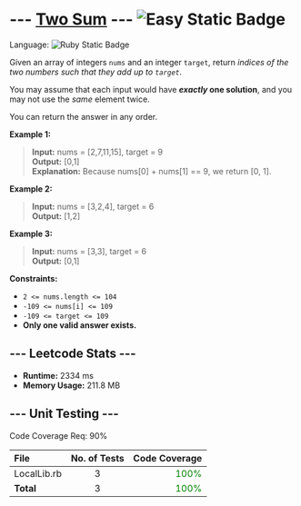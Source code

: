 # --- [Two Sum](https://leetcode.com/problems/two-sum/description/) --- ![Easy Static Badge](https://img.shields.io/badge/Easy-1cb8b8?style=for-the-badge)


Language: ![Ruby Static Badge](https://img.shields.io/badge/Ruby-CC342D?style=for-the-badge&logo=ruby&logoColor=FFFFFF&labelColor=CC342D)

Given an array of integers `nums` and an integer `target`, return *indices of the two numbers such that they add up to `target`*.

You may assume that each input would have ***exactly* one solution**, and you may not use the *same* element twice.

You can return the answer in any order.

 

**Example 1:**

> **Input:** nums = [2,7,11,15], target = 9<br>
> **Output:** [0,1]<br>
> **Explanation:** Because nums[0] + nums[1] == 9, we return [0, 1].


**Example 2:**

> **Input:** nums = [3,2,4], target = 6<br>
> **Output:** [1,2]


**Example 3:**

> **Input:** nums = [3,3], target = 6<br>
> **Output:** [0,1]
 

**Constraints:**

- `2 <= nums.length <= 104`
- `-109 <= nums[i] <= 109`
- `-109 <= target <= 109`
- **Only one valid answer exists.**

## --- Leetcode Stats ---

- **Runtime:** 2334 ms
- **Memory Usage:** 211.8 MB

## --- Unit Testing ---

Code Coverage Req: 90%

| File | No. of Tests | Code Coverage |
| :--- | :---: | ---: |
| LocalLib.rb | 3 | <span style="color:green">100%</span> |
| **Total** | 3 | <span style="color:green">100%</span> |
